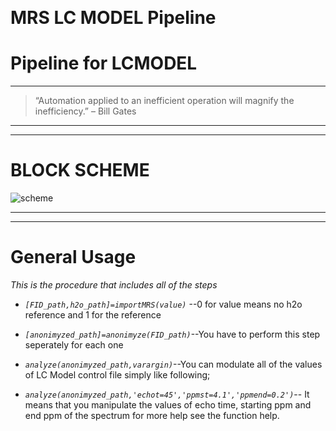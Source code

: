 ﻿﻿﻿# MRS  LC MODEL Pipeline# Pipeline for LCMODEL***> “Automation applied to an inefficient operation will magnify the inefficiency.” – Bill Gates******# BLOCK SCHEME![scheme](https://github.com/trabz/LC-MODEL-PIPELINE/blob/master/IMPORT.png)******# General Usage*This is the procedure that includes all of the steps*- *`[FID_path,h2o_path]=importMRS(value)`* --0 for value means no h2o reference and 1 for the reference- *`[anonimyzed_path]=anonimyze(FID_path)`*--You have to perform this step seperately for each one- *`analyze(anonimyzed_path,varargin)`*--You can modulate all of the values of LC Model control file simply like following;- *`analyze(anonimyzed_path,'echot=45','ppmst=4.1','ppmend=0.2')`*-- It means that you manipulate the values of echo time, starting ppm  and end ppm of the spectrum for more help see the function help.
